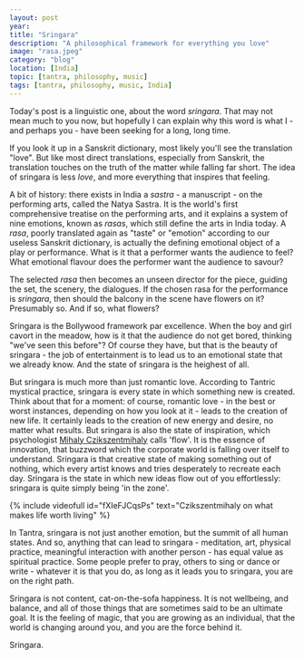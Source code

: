 ```yaml
---
layout: post
year: 
title: "Sringara"
description: "A philosophical framework for everything you love"
image: "rasa.jpeg"
category: "blog"
location: [India]
topic: [tantra, philosophy, music]
tags: [tantra, philosophy, music, India]
---
```


Today's post is a linguistic one, about the word *sringara*. That may not mean much to you now, but hopefully I can explain why this word is what I - and perhaps you - have been seeking for a long, long time.

If you look it up in a Sanskrit dictionary, most likely you'll see the translation "love". But like most direct translations, especially from Sanskrit, the translation touches on the truth of the matter while falling far short. The idea of sringara is less *love*, and more everything that inspires that feeling.

A bit of history: there exists in India a *sastra* - a manuscript - on the performing arts, called the Natya Sastra. It is the world's first comprehensive treatise on the performing arts, and it explains a system of nine emotions, known as *rasas*, which still define the arts in India today. 
A *rasa*, poorly translated again as "taste" or "emotion" according to our useless Sanskrit dictionary, is actually the defining emotional object of a play or performance. What is it that a performer wants the audience to feel? What emotional flavour does the performer want the audience to savour?

The selected *rasa* then becomes an unseen director for the piece, guiding the set, the scenery, the dialogues. If the chosen rasa for the performance is *sringara*, then should the balcony in the scene have flowers on it? Presumably so. And if so, what flowers? 

Sringara is the Bollywood framework par excellence. When the boy and girl cavort in the meadow, how is it that the audience do not get bored, thinking "we've seen this before"? Of course they have, but that is the beauty of sringara - the job of entertainment is to lead us to an emotional state that we already know. And the state of sringara is the heighest of all.

But sringara is much more than just romantic love. According to Tantric mystical practice, sringara is every state in which something new is created. Think about that for a moment: of course, romantic love - in the best or worst instances, depending on how you look at it - leads to the creation of new life. It certainly leads to the creation of new energy and desire, no matter what results. But sringara is also the state of inspiration, which psychologist <a href="https://www.ted.com/talks/mihaly_csikszentmihalyi_on_flow">Mihaly Czikszentmihaly</a> calls 'flow'. It is the essence of innovation, that buzzword which the corporate world is falling over itself to understand. Sringara is that creative state of making something out of nothing, which every artist knows and tries desperately to recreate each day. Sringara is the state in which new ideas flow out of you effortlessly: sringara is quite simply being 'in the zone'.

{% include videofull id="fXIeFJCqsPs" text="Czikszentmihaly on what makes life worth living" %}

In Tantra, sringara is not just another emotion, but the summit of all human states. And so, anything that can lead to sringara - meditation, art, physical practice, meaningful interaction with another person - has equal value as spiritual practice. Some people prefer to pray, others to sing or dance or write - whatever it is that you do, as long as it leads you to sringara, you are on the right path.

Sringara is not content, cat-on-the-sofa happiness. It is not wellbeing, and balance, and all of those things that are sometimes said to be an ultimate goal. It is the feeling of magic, that you are growing as an individual, that the world is changing around you, and you are the force behind it.

Sringara. 
